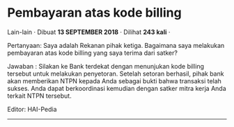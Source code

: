 Pembayaran atas kode billing
============================

Lain-lain · Dibuat **13 SEPTEMBER 2018** · Dilihat **243 kali** ·

Pertanyaan: Saya adalah Rekanan pihak ketiga. Bagaimana saya melakukan pembayaran atas kode billing yang saya terima dari satker?  

  
  
Jawaban : Silakan ke Bank terdekat dengan menunjukan kode billing tersebut untuk melakukan penyetoran. Setelah setoran berhasil, pihak bank akan memberikan NTPN kepada Anda sebagai bukti bahwa transaksi telah sukses. Anda dapat berkoordinasi kemudian dengan satker mitra kerja Anda terkait NTPN tersebut.

  

Editor: HAI-Pedia  

  
  
  

* * *